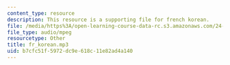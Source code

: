 ```yaml
---
content_type: resource
description: This resource is a supporting file for french korean.
file: /media/https%3A/open-learning-course-data-rc.s3.amazonaws.com/24-901-language-and-its-structure-i-phonology-fall-2010/b7cfc51f5972dc9e618c11e82ad4a140_fr_korean.mp3
file_type: audio/mpeg
resourcetype: Other
title: fr_korean.mp3
uid: b7cfc51f-5972-dc9e-618c-11e82ad4a140
---
```

